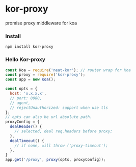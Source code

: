 # kor-proxy
promise proxy middleware for koa

### Install
```shell
npm install kor-proxy
```

### Hello Kor-proxy
```js
const Koa = require('neat-kor'); // router wrap for Koa
const proxy = require('kor-proxy');
const app = new Koa();

const opts = {
  host: 'x.x.x.x',
  // port: 8080,
  // agent,
  // rejectUnauthorized: support when use tls
};
// opts can also be url absolute path.
proxyConfig = {
  dealHeader() {
    // selected, deal req.headers before proxy;
  },
  dealTimeout() {
    // if none, will throw ('proxy-timeout');
  },
}
app.get('/proxy', proxy(opts, proxyConfig));
```